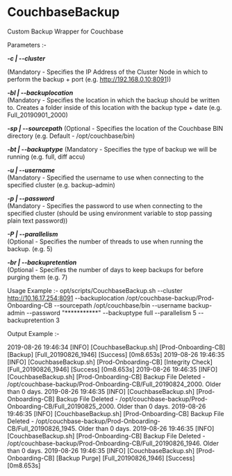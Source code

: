 # CouchbaseBackup

Custom Backup Wrapper for Couchbase

Parameters :-

***-c  | --cluster***

(Mandatory - Specifies the IP Address of the Cluster Node in which to perform the backup + port (e.g. http://192.168.0.10:8091))
  
***-bl | --backuplocation***  
(Mandatory - Specifies the location in which the backup should be written to. Creates a folder inside of this location with the  backup type + date (e.g. Full_20190901_2000)

***-sp | --sourcepath***
(Optional  - Specifies the location of the Couchbase BIN directory (e.g. Default - /opt/couchbase/bin)
  
***-bt | --backuptype*** 
(Mandatory - Specifies the type of backup we will be running (e.g. full, diff accu)
  
***-u  | --username***         
(Mandatory - Specified the username to use when connecting to the specified cluster (e.g. backup-admin)
  
***-p  | --password***         
(Mandatory - Specifies the password to use when connecting to the specified cluster (should be using environment variable to stop passing plain text password))
  
***-P  | --parallelism***      
(Optional  - Specifies the number of threads to use when running the backup. (e.g. 5)
  
***-br | --backupretention***  
(Optional  - Specifies the number of days to keep backups for before purging them (e.g. 7)
  
Usage Example :-
opt/scripts/CouchbaseBackup.sh  --cluster         http://10.16.17.254:8091 
                                --backuplocation  /opt/couchbase-backup/Prod-Onboarding-CB 
                                --sourcepath      /opt/couchbase/bin 
                                --username        backup-admin 
                                --password        "***********" 
                                --backuptype      full 
                                --parallelism     5 
                                --backupretention 3

Output Example :-

2019-08-26 19:46:34 [INFO] [CouchbaseBackup.sh] [Prod-Onboarding-CB] [Backup]          [Full_20190826_1946] [Success] [0m8.653s]
2019-08-26 19:46:35 [INFO] [CouchbaseBackup.sh] [Prod-Onboarding-CB] [Integrity Check] [Full_20190826_1946] [Success] [0m8.653s]
2019-08-26 19:46:35 [INFO] [CouchbaseBackup.sh] [Prod-Onboarding-CB] Backup File Deleted - /opt/couchbase-backup/Prod-Onboarding-CB/Full_20190824_2000. Older than 0 days.
2019-08-26 19:46:35 [INFO] [CouchbaseBackup.sh] [Prod-Onboarding-CB] Backup File Deleted - /opt/couchbase-backup/Prod-Onboarding-CB/Full_20190825_2000. Older than 0 days.
2019-08-26 19:46:35 [INFO] [CouchbaseBackup.sh] [Prod-Onboarding-CB] Backup File Deleted - /opt/couchbase-backup/Prod-Onboarding-CB/Full_20190826_1945. Older than 0 days.
2019-08-26 19:46:35 [INFO] [CouchbaseBackup.sh] [Prod-Onboarding-CB] Backup File Deleted - /opt/couchbase-backup/Prod-Onboarding-CB/Full_20190826_1946. Older than 0 days.
2019-08-26 19:46:35 [INFO] [CouchbaseBackup.sh] [Prod-Onboarding-CB] [Backup Purge]    [Full_20190826_1946] [Success] [0m8.653s]
